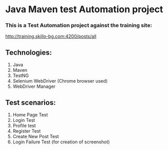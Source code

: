 # Java Maven test Automation project

### This is a Test Automation project against the training site: 
http://training.skillo-bg.com:4200/posts/all

## Technologies:
1. Java
2. Maven
3. TestNG
4. Selenium WebDriver (Chrome browser used)
5. WebDriver Manager

## Test scenarios:
1. Home Page Test
2. Login Test
3. Profile test
4. Register Test
5. Create New Post Test
6. Login Failure Test (for creation of screenshot)


